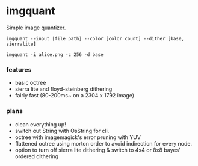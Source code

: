 
# imgquant
Simple image quantizer.

`imgquant --input [file path] --color [color count] --dither [base, sierralite]`

`imgquant -i alice.png -c 256 -d base`

### features
- basic octree
- sierra lite and floyd-steinberg dithering
- fairly fast (80-200ms~ on a 2304 x 1792 image)

### plans
- clean everything up!
- switch out String with OsString for cli.
- octree with imagemagick's error pruning with YUV
- flattened octree using morton order to avoid indirection for every node.
- option to turn off sierra lite dithering & switch to 4x4 or 8x8 bayes' ordered dithering
